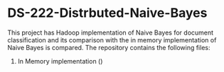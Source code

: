 # DS-222-Distrbuted-Naive-Bayes

This project has Hadoop implementation of Naive Bayes for document classification and its comparison with the in memory implementation of Naive Bayes is compared. The repository contains the following files: </br>
1. In Memory implementation ()
